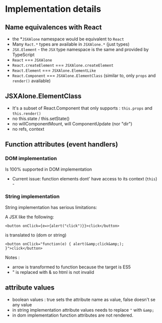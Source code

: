# Implementation details

## Name equivalences with React

 * the *`JSXAlone` namespace would be equivalent to `React`
 * Many `Ract.*` types are available in `JSXAlone.*` (just types)
 * `JSX.Element` - the `JSX` type namespace is the same and provided by TypeScript
 * `React` === `JSXAlone` 
 * `React.createElement` === `JSXAlone.createElement`
 * `React.Element` === `JSXAlone.ElementLike`
 * `React.Component` === `JSXAlone.ElementClass` (similar to, only `props` and `render()` available)

## JSXAlone.ElementClass

 * It's a subset of React.Component that only supports : `this.props` and `this.render()`
  * no this.state / this.setState()
  * no willComponentMount, will ComponentUpdate (nor "dir")
  * no refs, context

## Function attributes (event handlers)

### DOM implementation

Is 100% supported in DOM implementation

 * Current issue: function elements dont' have access to its context (`this`) - 
 
### String implementation

String implementation has serious limitations:

A JSX like the following:

```
<button onClick={e=>{alert("click")}}>click</button>
```

is translated to (dom or string)

```
<button onClick="function(e) { alert(&amp;click&amp;); }">click</button>
```

Notes : 
 * arrow is transformed to function because the target is ES5
 * " is replaced with &amp; so html is not invalid

## attribute values

 * boolean values : true sets the attribute name as value, false doesn't se any value
 * in string implementation attribute values needs to replace `"` with `&amp;`
 * in dom implementation function attributes are not rendered.  